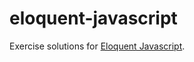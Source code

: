 # eloquent-javascript

Exercise solutions for [Eloquent Javascript](http://eloquentjavascript.net/). 
